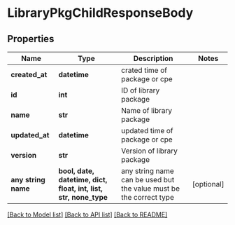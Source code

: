 # LibraryPkgChildResponseBody


## Properties
Name | Type | Description | Notes
------------ | ------------- | ------------- | -------------
**created_at** | **datetime** | crated time of package or cpe | 
**id** | **int** | ID of library package | 
**name** | **str** | Name of library package | 
**updated_at** | **datetime** | updated time of package or cpe | 
**version** | **str** | Version of library package | 
**any string name** | **bool, date, datetime, dict, float, int, list, str, none_type** | any string name can be used but the value must be the correct type | [optional]

[[Back to Model list]](../README.md#documentation-for-models) [[Back to API list]](../README.md#documentation-for-api-endpoints) [[Back to README]](../README.md)


